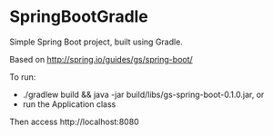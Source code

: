 SpringBootGradle
================
Simple Spring Boot project, built using Gradle.

Based on http://spring.io/guides/gs/spring-boot/

To run:
* ./gradlew build && java -jar build/libs/gs-spring-boot-0.1.0.jar, or
* run the Application class

Then access http://localhost:8080

